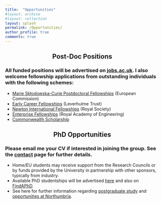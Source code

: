 ```yaml
---
title:  "Opportunities"
#layout: archive
#layout: collection
layout: splash
permalink: /Opportunities/
author_profile: true
comments: true
---
```

## <p align="center"> Post-Doc Positions
### All funded positions will be advertised on [jobs.ac.uk](https://www.jobs.ac.uk/search/employer/northumbria-university). I also welcome fellowship applications from outstanding individuals with the following schemes:<br>  
  
* [Marie Skłodowska-Curie Postdoctoral Fellowships](https://marie-sklodowska-curie-actions.ec.europa.eu/actions/postdoctoral-fellowships) (European Commission)<br>
* [Early Career Fellowships](http://www.leverhulme.ac.uk/funding/ECF/ECF.cfm) (Leverhulme Trust)<br>
* [Newton International Fellowships](https://royalsociety.org/grants/schemes/newton-international/) (Royal Society)<br>
* [Enterprise Fellowships](https://www.raeng.org.uk/grants-prizes/grants/enterprise-hub-support-for-entrepreneurs/enterprise-fellowshipsh) (Royal Academy of Engineering)<br>
* [Commonwealth Scholarship](http://cscuk.dfid.gov.uk/apply/)<br>

## <p align="center"> PhD Opportunities

### Please email me your CV if interested in joining the group. See the [contact](https://nanophotonicenglab.github.io/Contact/) page for further details.

* Home/EU students may receive support from the Research Councils or by funds provided by the University in partnership with other sponsors, typically from industry. 
* Available PhD studentships will be advertised [here](https://nanophotonicenglab.github.io/News/) and also on [FindAPhD](https://www.findaphd.com/phds/faculty-of-engineering-and-environment/?c00J0Ca0).
* See here for further information regarding [postgraduate study](https://www.northumbria.ac.uk/research/postgraduate-research-degrees/how-to-apply/) and [opportunities at Northumbria](https://www.northumbria.ac.uk/research/postgraduate-research-degrees/studentships).
  
<!--<p align="center">
  <b>Some Links:</b><br>
  <a href="#">Link 1</a> |
  <a href="#">Link 2</a> |
  <a href="#">Link 3</a>
  <br><br>
  <img src="http://s.4cdn.org/image/title/105.gif">
</p>-->

